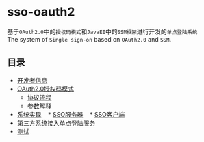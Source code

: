 sso-oauth2
============================
基于`OAuth2.0`中的`授权码模式`和`JavaEE`中的`SSM框架`进行开发的`单点登陆系统`<br>
The system of `Single sign-on` based on `OAuth2.0` and `SSM`.

## 目录
* [开发者信息](#开发者信息)
* [OAuth2.0授权码模式](#OAuth2.0授权码模式)
    * [协议流程](#协议流程)
    * [参数解释](#参数解释)
* [系统实现](#系统实现)
    * [SSO服务器](#SSO服务器)
    * [SSO客户端](#SSO客户端)
* [第三方系统接入单点登陆服务](#第三方系统接入单点登陆服务)
* [测试](#测试)
